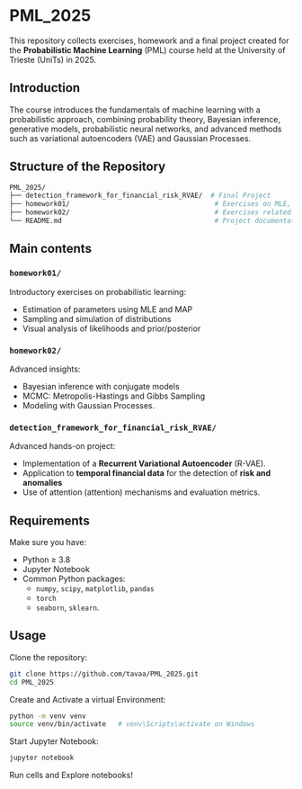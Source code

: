 # PML_2025
This repository collects exercises, homework and a final project created for the **Probabilistic Machine Learning** (PML) course held at the University of Trieste (UniTs) in 2025.

## Introduction
The course introduces the fundamentals of machine learning with a probabilistic approach, combining probability theory, Bayesian inference, generative models, probabilistic neural networks, and advanced methods such as variational autoencoders (VAE) and Gaussian Processes.

## Structure of the Repository
```bash
PML_2025/
├── detection_framework_for_financial_risk_RVAE/  # Final Project
├── homework01/                                    # Exercises on MLE, MAP, sampling
├── homework02/                                    # Exercises related to Bayesian inference and MCMC
└── README.md                                      # Project documentation
```


##  Main contents

### `homework01/`
Introductory exercises on probabilistic learning:
- Estimation of parameters using MLE and MAP
- Sampling and simulation of distributions
- Visual analysis of likelihoods and prior/posterior

###  `homework02/`
Advanced insights:
- Bayesian inference with conjugate models
- MCMC: Metropolis-Hastings and Gibbs Sampling
- Modeling with Gaussian Processes.

###  `detection_framework_for_financial_risk_RVAE/`
Advanced hands-on project:
- Implementation of a **Recurrent Variational Autoencoder** (R-VAE).
- Application to **temporal financial data** for the detection of **risk and anomalies**
- Use of attention (attention) mechanisms and evaluation metrics.

##  Requirements

Make sure you have:

- Python ≥ 3.8  
- Jupyter Notebook  
- Common Python packages:
  - `numpy`, `scipy`, `matplotlib`, `pandas`
  - `torch` 
  - `seaborn`, `sklearn`.

## Usage

Clone the repository:

```bash
git clone https://github.com/tavaa/PML_2025.git
cd PML_2025
```

Create and Activate a virtual Environment:

```bash
python -m venv venv
source venv/bin/activate   # venv\Scripts\activate on Windows
```

Start Jupyter Notebook:

```bash
jupyter notebook
```

Run cells and Explore notebooks!

